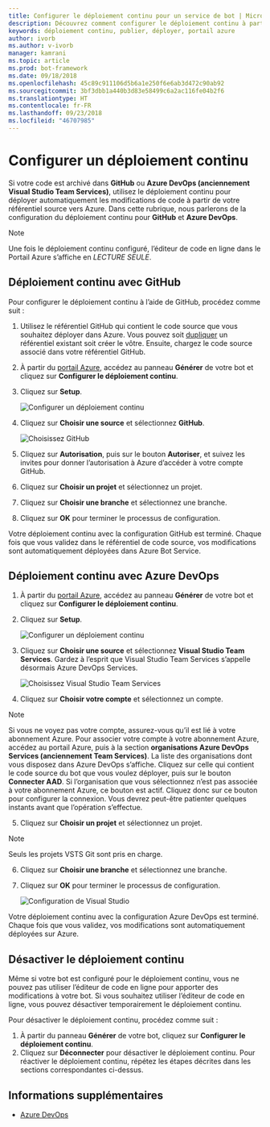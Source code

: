 ```yaml
---
title: Configurer le déploiement continu pour un service de bot | Microsoft Docs
description: Découvrez comment configurer le déploiement continu à partir du contrôle de code source pour un service de bot.
keywords: déploiement continu, publier, déployer, portail azure
author: ivorb
ms.author: v-ivorb
manager: kamrani
ms.topic: article
ms.prod: bot-framework
ms.date: 09/18/2018
ms.openlocfilehash: 45c89c911106d5b6a1e250f6e6ab3d472c90ab92
ms.sourcegitcommit: 3bf3dbb1a440b3d83e58499c6a2ac116fe04b2f6
ms.translationtype: HT
ms.contentlocale: fr-FR
ms.lasthandoff: 09/23/2018
ms.locfileid: "46707985"
---
```

# <a name="set-up-continuous-deployment"></a>Configurer un déploiement continu
Si votre code est archivé dans **GitHub** ou **Azure DevOps (anciennement Visual Studio Team Services)**, utilisez le déploiement continu pour déployer automatiquement les modifications de code à partir de votre référentiel source vers Azure. Dans cette rubrique, nous parlerons de la configuration du déploiement continu pour **GitHub** et **Azure DevOps**.

> [!NOTE]
> Une fois le déploiement continu configuré, l’éditeur de code en ligne dans le Portail Azure s’affiche en *LECTURE SEULE*.

## <a name="continuous-deployment-using-github"></a>Déploiement continu avec GitHub

Pour configurer le déploiement continu à l’aide de GitHub, procédez comme suit :

1. Utilisez le référentiel GitHub qui contient le code source que vous souhaitez déployer dans Azure. Vous pouvez soit [dupliquer](https://help.github.com/articles/fork-a-repo/) un référentiel existant soit créer le vôtre. Ensuite, chargez le code source associé dans votre référentiel GitHub.
2. À partir du [portail Azure](https://portal.azure.com), accédez au panneau **Générer** de votre bot et cliquez sur **Configurer le déploiement continu**. 
3. Cliquez sur **Setup**.
   
   ![Configurer un déploiement continu](~/media/azure-bot-build/continuous-deployment-setup.png)

4. Cliquez sur **Choisir une source** et sélectionnez **GitHub**.

   ![Choisissez GitHub](~/media/azure-bot-build/continuous-deployment-setup-github.png)

5. Cliquez sur **Autorisation**, puis sur le bouton **Autoriser**, et suivez les invites pour donner l’autorisation à Azure d’accéder à votre compte GitHub.

6. Cliquez sur **Choisir un projet** et sélectionnez un projet.

7. Cliquez sur **Choisir une branche** et sélectionnez une branche.

8. Cliquez sur **OK** pour terminer le processus de configuration.

Votre déploiement continu avec la configuration GitHub est terminé. Chaque fois que vous validez dans le référentiel de code source, vos modifications sont automatiquement déployées dans Azure Bot Service.

## <a name="continuous-deployment-using-azure-devops"></a>Déploiement continu avec Azure DevOps

1. À partir du [portail Azure](https://portal.azure.com), accédez au panneau **Générer** de votre bot et cliquez sur **Configurer le déploiement continu**. 
2. Cliquez sur **Setup**.
   
   ![Configurer un déploiement continu](~/media/azure-bot-build/continuous-deployment-setup.png)

3. Cliquez sur **Choisir une source** et sélectionnez **Visual Studio Team Services**. Gardez à l’esprit que Visual Studio Team Services s’appelle désormais Azure DevOps Services.

   ![Choisissez Visual Studio Team Services](~/media/azure-bot-build/continuous-deployment-setup-vs.png)

4. Cliquez sur **Choisir votre compte** et sélectionnez un compte.

> [!NOTE]
> Si vous ne voyez pas votre compte, assurez-vous qu’il est lié à votre abonnement Azure. Pour associer votre compte à votre abonnement Azure, accédez au portail Azure, puis à la section **organisations Azure DevOps Services (anciennement Team Services)**. La liste des organisations dont vous disposez dans Azure DevOps s’affiche. Cliquez sur celle qui contient le code source du bot que vous voulez déployer, puis sur le bouton **Connecter AAD**. Si l’organisation que vous sélectionnez n’est pas associée à votre abonnement Azure, ce bouton est actif. Cliquez donc sur ce bouton pour configurer la connexion. Vous devrez peut-être patienter quelques instants avant que l’opération s’effectue.

5. Cliquez sur **Choisir un projet** et sélectionnez un projet.

> [!NOTE]
> Seuls les projets VSTS Git sont pris en charge.

6. Cliquez sur **Choisir une branche** et sélectionnez une branche.
7. Cliquez sur **OK** pour terminer le processus de configuration.

   ![Configuration de Visual Studio](~/media/azure-bot-build/continuous-deployment-setup-vs-configuration.png)

Votre déploiement continu avec la configuration Azure DevOps est terminé. Chaque fois que vous validez, vos modifications sont automatiquement déployées sur Azure.

## <a name="disable-continuous-deployment"></a>Désactiver le déploiement continu

Même si votre bot est configuré pour le déploiement continu, vous ne pouvez pas utiliser l’éditeur de code en ligne pour apporter des modifications à votre bot. Si vous souhaitez utiliser l’éditeur de code en ligne, vous pouvez désactiver temporairement le déploiement continu.

Pour désactiver le déploiement continu, procédez comme suit :

1. À partir du panneau **Générer** de votre bot, cliquez sur **Configurer le déploiement continu**. 
2. Cliquez sur **Déconnecter** pour désactiver le déploiement continu. Pour réactiver le déploiement continu, répétez les étapes décrites dans les sections correspondantes ci-dessus.

## <a name="additional-information"></a>Informations supplémentaires
- [Azure DevOps](https://docs.microsoft.com/en-us/azure/devops/?view=vsts)
